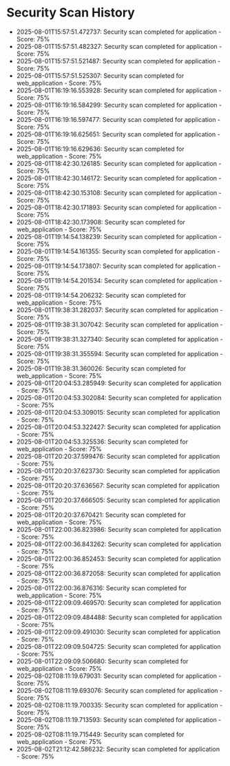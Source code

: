 # Security Scan History

- 2025-08-01T15:57:51.472737: Security scan completed for application - Score: 75%
- 2025-08-01T15:57:51.482327: Security scan completed for application - Score: 75%
- 2025-08-01T15:57:51.521487: Security scan completed for application - Score: 75%
- 2025-08-01T15:57:51.525307: Security scan completed for web_application - Score: 75%
- 2025-08-01T16:19:16.553928: Security scan completed for application - Score: 75%
- 2025-08-01T16:19:16.584299: Security scan completed for application - Score: 75%
- 2025-08-01T16:19:16.597477: Security scan completed for application - Score: 75%
- 2025-08-01T16:19:16.625651: Security scan completed for application - Score: 75%
- 2025-08-01T16:19:16.629636: Security scan completed for web_application - Score: 75%
- 2025-08-01T18:42:30.126185: Security scan completed for application - Score: 75%
- 2025-08-01T18:42:30.146172: Security scan completed for application - Score: 75%
- 2025-08-01T18:42:30.153108: Security scan completed for application - Score: 75%
- 2025-08-01T18:42:30.171893: Security scan completed for application - Score: 75%
- 2025-08-01T18:42:30.173908: Security scan completed for web_application - Score: 75%
- 2025-08-01T19:14:54.138239: Security scan completed for application - Score: 75%
- 2025-08-01T19:14:54.161355: Security scan completed for application - Score: 75%
- 2025-08-01T19:14:54.173807: Security scan completed for application - Score: 75%
- 2025-08-01T19:14:54.201534: Security scan completed for application - Score: 75%
- 2025-08-01T19:14:54.206232: Security scan completed for web_application - Score: 75%
- 2025-08-01T19:38:31.282037: Security scan completed for application - Score: 75%
- 2025-08-01T19:38:31.307042: Security scan completed for application - Score: 75%
- 2025-08-01T19:38:31.327340: Security scan completed for application - Score: 75%
- 2025-08-01T19:38:31.355594: Security scan completed for application - Score: 75%
- 2025-08-01T19:38:31.360026: Security scan completed for web_application - Score: 75%
- 2025-08-01T20:04:53.285949: Security scan completed for application - Score: 75%
- 2025-08-01T20:04:53.302084: Security scan completed for application - Score: 75%
- 2025-08-01T20:04:53.309015: Security scan completed for application - Score: 75%
- 2025-08-01T20:04:53.322427: Security scan completed for application - Score: 75%
- 2025-08-01T20:04:53.325536: Security scan completed for web_application - Score: 75%
- 2025-08-01T20:20:37.599476: Security scan completed for application - Score: 75%
- 2025-08-01T20:20:37.623730: Security scan completed for application - Score: 75%
- 2025-08-01T20:20:37.636567: Security scan completed for application - Score: 75%
- 2025-08-01T20:20:37.666505: Security scan completed for application - Score: 75%
- 2025-08-01T20:20:37.670421: Security scan completed for web_application - Score: 75%
- 2025-08-01T22:00:36.823986: Security scan completed for application - Score: 75%
- 2025-08-01T22:00:36.843262: Security scan completed for application - Score: 75%
- 2025-08-01T22:00:36.852453: Security scan completed for application - Score: 75%
- 2025-08-01T22:00:36.872058: Security scan completed for application - Score: 75%
- 2025-08-01T22:00:36.876316: Security scan completed for web_application - Score: 75%
- 2025-08-01T22:09:09.469570: Security scan completed for application - Score: 75%
- 2025-08-01T22:09:09.484488: Security scan completed for application - Score: 75%
- 2025-08-01T22:09:09.491030: Security scan completed for application - Score: 75%
- 2025-08-01T22:09:09.504725: Security scan completed for application - Score: 75%
- 2025-08-01T22:09:09.506680: Security scan completed for web_application - Score: 75%
- 2025-08-02T08:11:19.679031: Security scan completed for application - Score: 75%
- 2025-08-02T08:11:19.693076: Security scan completed for application - Score: 75%
- 2025-08-02T08:11:19.700335: Security scan completed for application - Score: 75%
- 2025-08-02T08:11:19.713593: Security scan completed for application - Score: 75%
- 2025-08-02T08:11:19.715449: Security scan completed for web_application - Score: 75%
- 2025-08-02T21:12:42.586232: Security scan completed for application - Score: 75%
